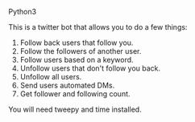 Python3

This is a twitter bot that allows you to do a few things:


1. Follow back users that follow you.
2. Follow the followers of another user. 
3. Follow users based on a keyword. 
4. Unfollow users that don't follow you back. 
5. Unfollow all users. 
6. Send users automated DMs.
7. Get follower and following count. 


You will need tweepy and time installed.

